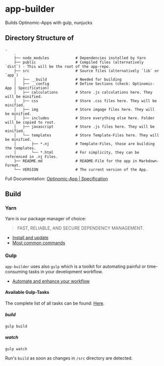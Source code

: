 # app-builder
Builds Optinomic-Apps with gulp, nunjucks

## Directory Structure of <app-builder>

```shell
.
    .
    ├── node_modules            # Dependencies installed by Yarn
    ├── public                  # Compiled files (alternatively `dist`) - This will be the root of the app-repo.
    ├── src                     # Source files (alternatively `lib` or `app`)
    │   ├── __build             # Needed for building
    │   ├── __config            # Define Sections (check: Optinomic-App | Specification)
    │   ├── calculations        # Store .js calculations here. They will be minified.
    │   ├── css                 # Store .css files here. They will be minified.
    │   ├── img                 # Store imgage files here. They will be minified.
    │   ├── includes            # Store everything else here. Folder will be copied to root.
    │   ├── javascript          # Store .js files here. They will be minified.
    │   └── templates           # Store Template-Files here. They will be minified.
    │       ├── *.nj            # Template-Files, those are building the templates.
    │       └── *.html          # For simplicity, they can be referenced in .nj Files.
    ├── README.md               # README-File for the app in Markdown-Format.
    └── VERSION                 # The current version of the App.
```

Full Documentation: [Optinomic-App | Specification](https://doc.optinomic.org/V2/Developers/app_spezifikation.html#dependencies-optional-can-have-many) 

## Build

### Yarn
Yarn is our package manager of choice: 
> FAST, RELIABLE, AND SECURE DEPENDENCY MANAGEMENT.

- [Install and update](https://yarnpkg.com/en/docs/install)
- [Most common commands](https://yarnpkg.com/en/docs/usage)

### Gulp
`app-builder` uses also `gulp` which is a toolkit for automating painful or time-consuming tasks in your development workflow.

- [Automate and enhance your workflow](https://gulpjs.com/)

#### Available Gulp-Tasks

The complete list of all tasks can be found: [Here](https://github.com/Optinomic/app-builder/blob/master/gulpfile.js#L129).

##### build

```shell
gulp build
```

##### watch

```shell
gulp watch
```
Run's `build` as soon as changes in `/src` directory are detected.
